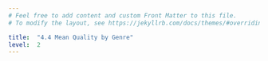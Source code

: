 ```yaml
---
# Feel free to add content and custom Front Matter to this file.
# To modify the layout, see https://jekyllrb.com/docs/themes/#overriding-theme-defaults

title:  "4.4 Mean Quality by Genre"
level:  2
---
```


<script src="https://d3js.org/d3.v6.min.js" defer></script>
<script src="https://d3js.org/d3-scale.v3.min.js" defer></script>
<script src="js/companion_chart_4-4_quality-by-genre.js" defer></script>
<script src="js/companion_utils_locale-nl.js" defer></script>
<script src="js/companion_utils_colors.js" defer></script>

<!-- Add the following line to be able to print charts to png -->
<script src="js/companion_utils_svg2png.js" defer></script>


<div class="chart_float" id="chart_4-4_quality-by-genre"></div>
